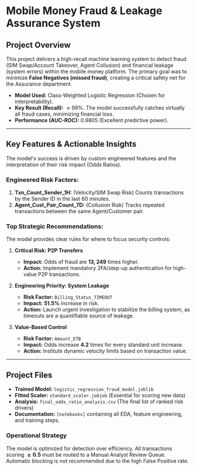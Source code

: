 # Mobile Money Fraud & Leakage Assurance System

## Project Overview

This project delivers a high-recall machine learning system to detect fraud (SIM Swap/Account Takeover, Agent Collusion) and financial leakage (system errors) within the mobile money platform. The primary goal was to minimize **False Negatives (missed fraud)**, creating a critical safety net for the Assurance department.

* **Model Used:** Class-Weighted Logistic Regression (Chosen for interpretability).
* **Key Result (Recall):** $\approx 99\%$. The model successfully catches virtually all fraud cases, minimizing financial loss.
* **Performance (AUC-ROC):** $0.9805$ (Excellent predictive power).

---

## Key Features & Actionable Insights

The model's success is driven by custom engineered features and the interpretation of their risk impact (Odds Ratios).

### Engineered Risk Factors:
1.  **Txn\_Count\_Sender\_1H:** (Velocity/SIM Swap Risk) Counts transactions by the Sender ID in the last 60 minutes.
2.  **Agent\_Cust\_Pair\_Count\_7D:** (Collusion Risk) Tracks repeated transactions between the same Agent/Customer pair.

### Top Strategic Recommendations:

The model provides clear rules for where to focus security controls:

1.  **Critical Risk: P2P Transfers**
    * **Impact:** Odds of fraud are $\mathbf{13,249}$ times higher.
    * **Action:** Implement mandatory 2FA/step-up authentication for high-value P2P transactions.

2.  **Engineering Priority: System Leakage**
    * **Risk Factor:** `Billing_Status_TIMEOUT`
    * **Impact:** $\mathbf{51.5\%}$ increase in risk.
    * **Action:** Launch urgent investigation to stabilize the billing system, as timeouts are a quantifiable source of leakage.

3.  **Value-Based Control**
    * **Risk Factor:** `Amount_ETB`
    * **Impact:** Odds increase $\mathbf{4.2}$ times for every standard unit increase.
    * **Action:** Institute dynamic velocity limits based on transaction value.

---

## Project Files

* **Trained Model:** `logistic_regression_fraud_model.joblib`
* **Fitted Scaler:** `standard_scaler.jobjob` (Essential for scoring new data)
* **Analysis:** `final_odds_ratio_analysis.csv` (The final list of ranked risk drivers)
* **Documentation:** `[notebooks]` containing all EDA, feature engineering, and training steps.

### Operational Strategy

The model is optimized for detection over efficiency. All transactions scoring $\mathbf{\geq 0.5}$ must be routed to a Manual Analyst Review Queue. Automatic blocking is not recommended due to the high False Positive rate.
